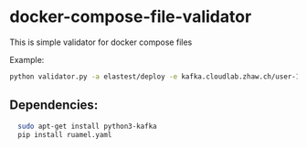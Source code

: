# docker-compose-file-validator
This is simple validator for docker compose files

Example:
``` bash
python validator.py -a elastest/deploy -e kafka.cloudlab.zhaw.ch/user-1-docker_label_consistency/nightly
```
## Dependencies: 
``` bash
  sudo apt-get install python3-kafka
  pip install ruamel.yaml
```
